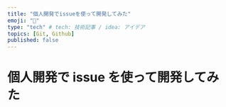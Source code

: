 ```yaml
---
title: "個人開発でissueを使って開発してみた"
emoji: "💭"
type: "tech" # tech: 技術記事 / idea: アイデア
topics: [Git, Github]
published: false
---
```


# 個人開発で issue を使って開発してみた
